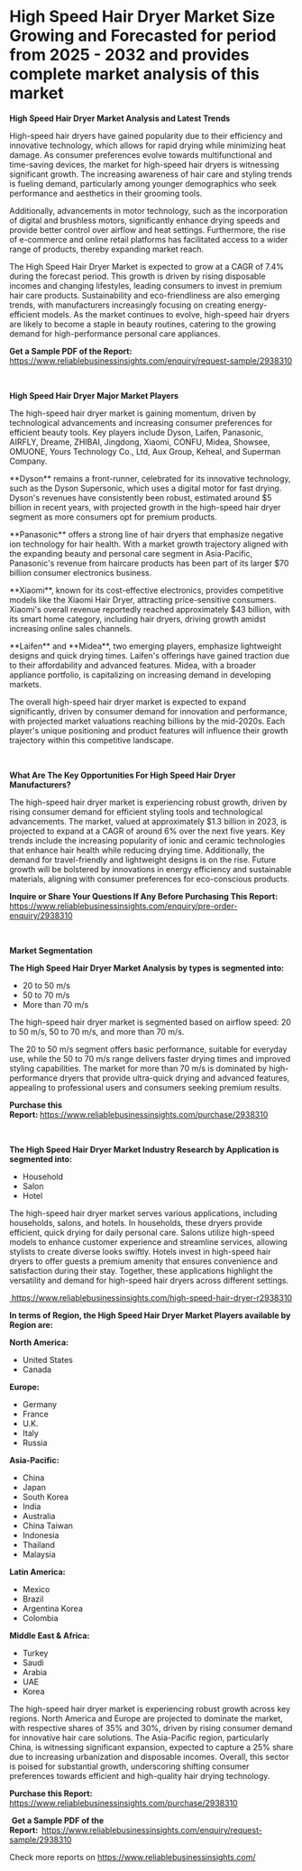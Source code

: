 <p><h1>High Speed Hair Dryer Market Size Growing and Forecasted for period from 2025 - 2032 and provides complete market analysis of this market</h1></p><p><strong>High Speed Hair Dryer Market Analysis and Latest Trends</strong></p>
<p><p>High-speed hair dryers have gained popularity due to their efficiency and innovative technology, which allows for rapid drying while minimizing heat damage. As consumer preferences evolve towards multifunctional and time-saving devices, the market for high-speed hair dryers is witnessing significant growth. The increasing awareness of hair care and styling trends is fueling demand, particularly among younger demographics who seek performance and aesthetics in their grooming tools.</p><p>Additionally, advancements in motor technology, such as the incorporation of digital and brushless motors, significantly enhance drying speeds and provide better control over airflow and heat settings. Furthermore, the rise of e-commerce and online retail platforms has facilitated access to a wider range of products, thereby expanding market reach.</p><p>The High Speed Hair Dryer Market is expected to grow at a CAGR of 7.4% during the forecast period. This growth is driven by rising disposable incomes and changing lifestyles, leading consumers to invest in premium hair care products. Sustainability and eco-friendliness are also emerging trends, with manufacturers increasingly focusing on creating energy-efficient models. As the market continues to evolve, high-speed hair dryers are likely to become a staple in beauty routines, catering to the growing demand for high-performance personal care appliances.</p></p>
<p><strong>Get a Sample PDF of the Report:&nbsp;</strong> <a href="https://www.reliablebusinessinsights.com/enquiry/request-sample/2938310?utm_campaign=3084&utm_medium=2&utm_source=Github&utm_content=ia&utm_term=15032025&utm_id=high-speed-hair-dryer">https://www.reliablebusinessinsights.com/enquiry/request-sample/2938310</a></p>
<p>&nbsp;</p>
<p><strong>High Speed Hair Dryer Major Market Players</strong></p>
<p><p>The high-speed hair dryer market is gaining momentum, driven by technological advancements and increasing consumer preferences for efficient beauty tools. Key players include Dyson, Laifen, Panasonic, AIRFLY, Dreame, ZHIBAI, Jingdong, Xiaomi, CONFU, Midea, Showsee, OMUONE, Yours Technology Co., Ltd, Aux Group, Keheal, and Superman Company.</p><p>**Dyson** remains a front-runner, celebrated for its innovative technology, such as the Dyson Supersonic, which uses a digital motor for fast drying. Dyson's revenues have consistently been robust, estimated around $5 billion in recent years, with projected growth in the high-speed hair dryer segment as more consumers opt for premium products.</p><p>**Panasonic** offers a strong line of hair dryers that emphasize negative ion technology for hair health. With a market growth trajectory aligned with the expanding beauty and personal care segment in Asia-Pacific, Panasonic's revenue from haircare products has been part of its larger $70 billion consumer electronics business.</p><p>**Xiaomi**, known for its cost-effective electronics, provides competitive models like the Xiaomi Hair Dryer, attracting price-sensitive consumers. Xiaomi's overall revenue reportedly reached approximately $43 billion, with its smart home category, including hair dryers, driving growth amidst increasing online sales channels.</p><p>**Laifen** and **Midea**, two emerging players, emphasize lightweight designs and quick drying times. Laifen's offerings have gained traction due to their affordability and advanced features. Midea, with a broader appliance portfolio, is capitalizing on increasing demand in developing markets.</p><p>The overall high-speed hair dryer market is expected to expand significantly, driven by consumer demand for innovation and performance, with projected market valuations reaching billions by the mid-2020s. Each player's unique positioning and product features will influence their growth trajectory within this competitive landscape.</p></p>
<p>&nbsp;</p>
<p><strong>What Are The Key Opportunities For High Speed Hair Dryer Manufacturers?</strong></p>
<p><p>The high-speed hair dryer market is experiencing robust growth, driven by rising consumer demand for efficient styling tools and technological advancements. The market, valued at approximately $1.3 billion in 2023, is projected to expand at a CAGR of around 6% over the next five years. Key trends include the increasing popularity of ionic and ceramic technologies that enhance hair health while reducing drying time. Additionally, the demand for travel-friendly and lightweight designs is on the rise. Future growth will be bolstered by innovations in energy efficiency and sustainable materials, aligning with consumer preferences for eco-conscious products.</p></p>
<p><strong>Inquire or Share Your Questions If Any Before Purchasing This Report:</strong> <a href="https://www.reliablebusinessinsights.com/enquiry/pre-order-enquiry/2938310?utm_campaign=3084&utm_medium=2&utm_source=Github&utm_content=ia&utm_term=15032025&utm_id=high-speed-hair-dryer">https://www.reliablebusinessinsights.com/enquiry/pre-order-enquiry/2938310</a></p>
<p>&nbsp;</p>
<p><strong>Market Segmentation</strong></p>
<p><strong>The High Speed Hair Dryer Market Analysis by types is segmented into:</strong></p>
<p><ul><li>20 to 50 m/s</li><li>50 to 70 m/s</li><li>More than 70 m/s</li></ul></p>
<p><p>The high-speed hair dryer market is segmented based on airflow speed: 20 to 50 m/s, 50 to 70 m/s, and more than 70 m/s. </p><p>The 20 to 50 m/s segment offers basic performance, suitable for everyday use, while the 50 to 70 m/s range delivers faster drying times and improved styling capabilities. The market for more than 70 m/s is dominated by high-performance dryers that provide ultra-quick drying and advanced features, appealing to professional users and consumers seeking premium results.</p></p>
<p><strong>Purchase this Report:&nbsp;</strong><a href="https://www.reliablebusinessinsights.com/purchase/2938310?utm_campaign=3084&utm_medium=2&utm_source=Github&utm_content=ia&utm_term=15032025&utm_id=high-speed-hair-dryer">https://www.reliablebusinessinsights.com/purchase/2938310</a></p>
<p>&nbsp;</p>
<p><strong>The High Speed Hair Dryer Market Industry Research by Application is segmented into:</strong></p>
<p><ul><li>Household</li><li>Salon</li><li>Hotel</li></ul></p>
<p><p>The high-speed hair dryer market serves various applications, including households, salons, and hotels. In households, these dryers provide efficient, quick drying for daily personal care. Salons utilize high-speed models to enhance customer experience and streamline services, allowing stylists to create diverse looks swiftly. Hotels invest in high-speed hair dryers to offer guests a premium amenity that ensures convenience and satisfaction during their stay. Together, these applications highlight the versatility and demand for high-speed hair dryers across different settings.</p></p>
<p><a href="https://www.reliablebusinessinsights.com/high-speed-hair-dryer-r2938310?utm_campaign=3084&utm_medium=2&utm_source=Github&utm_content=ia&utm_term=15032025&utm_id=high-speed-hair-dryer">&nbsp;https://www.reliablebusinessinsights.com/high-speed-hair-dryer-r2938310</a></p>
<p><strong>In terms of Region, the High Speed Hair Dryer Market Players available by Region are:</strong></p>
<p>
    <p> <strong> North America: </strong>
        <ul>
            <li>United States</li>
            <li>Canada</li>
        </ul>
        </p> 
    <p> <strong> Europe: </strong>
        <ul>
            <li>Germany</li>
            <li>France</li>
            <li>U.K.</li>
            <li>Italy</li>
            <li>Russia</li>
        </ul>
        </p> 
    <p> <strong> Asia-Pacific: </strong>
        <ul>
            <li>China</li>
            <li>Japan</li>
            <li>South Korea</li>
            <li>India</li>
            <li>Australia</li>
            <li>China Taiwan</li>
            <li>Indonesia</li>
            <li>Thailand</li>
            <li>Malaysia</li>
        </ul>
        </p> 
    <p> <strong> Latin America: </strong>
        <ul>
            <li>Mexico</li>
            <li>Brazil</li>
            <li>Argentina Korea</li>
            <li>Colombia</li>
        </ul>
        </p> 
    <p> <strong> Middle East & Africa: </strong>
        <ul>
            <li>Turkey</li>
            <li>Saudi</li>
            <li>Arabia</li>
            <li>UAE</li>
            <li>Korea</li>
        </ul>
    </p>
    </p>
<p><p>The high-speed hair dryer market is experiencing robust growth across key regions. North America and Europe are projected to dominate the market, with respective shares of 35% and 30%, driven by rising consumer demand for innovative hair care solutions. The Asia-Pacific region, particularly China, is witnessing significant expansion, expected to capture a 25% share due to increasing urbanization and disposable incomes. Overall, this sector is poised for substantial growth, underscoring shifting consumer preferences towards efficient and high-quality hair drying technology.</p></p>
<p><strong>Purchase this Report: </strong><a href="https://www.reliablebusinessinsights.com/purchase/2938310?utm_campaign=3084&utm_medium=2&utm_source=Github&utm_content=ia&utm_term=15032025&utm_id=high-speed-hair-dryer">https://www.reliablebusinessinsights.com/purchase/2938310</a></p>
<p>&nbsp;<strong>Get a Sample PDF of the Report:&nbsp;&nbsp;</strong><a href="https://www.reliablebusinessinsights.com/enquiry/request-sample/2938310?utm_campaign=3084&utm_medium=2&utm_source=Github&utm_content=ia&utm_term=15032025&utm_id=high-speed-hair-dryer">https://www.reliablebusinessinsights.com/enquiry/request-sample/2938310</a></p>
<p><strong></strong></p>
<p>Check more reports on <a href="https://www.reliablebusinessinsights.com/?utm_campaign=3084&utm_medium=2&utm_source=Github&utm_content=ia&utm_term=15032025&utm_id=high-speed-hair-dryer">https://www.reliablebusinessinsights.com/</a></p>